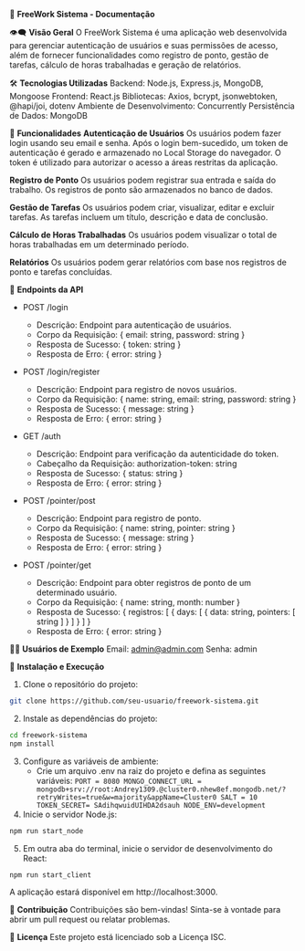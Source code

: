 📝 **FreeWork Sistema - Documentação**

👁️‍🗨️ **Visão Geral**
O FreeWork Sistema é uma aplicação web desenvolvida para gerenciar autenticação de usuários e suas permissões de acesso, além de fornecer funcionalidades como registro de ponto, gestão de tarefas, cálculo de horas trabalhadas e geração de relatórios.

🛠️ **Tecnologias Utilizadas**
Backend: Node.js, Express.js, MongoDB, Mongoose
Frontend: React.js
Bibliotecas: Axios, bcrypt, jsonwebtoken, @hapi/joi, dotenv
Ambiente de Desenvolvimento: Concurrently
Persistência de Dados: MongoDB

🚀 **Funcionalidades**
**Autenticação de Usuários**
Os usuários podem fazer login usando seu email e senha.
Após o login bem-sucedido, um token de autenticação é gerado e armazenado no Local Storage do navegador.
O token é utilizado para autorizar o acesso a áreas restritas da aplicação.

**Registro de Ponto**
Os usuários podem registrar sua entrada e saída do trabalho.
Os registros de ponto são armazenados no banco de dados.

**Gestão de Tarefas**
Os usuários podem criar, visualizar, editar e excluir tarefas.
As tarefas incluem um título, descrição e data de conclusão.

**Cálculo de Horas Trabalhadas**
Os usuários podem visualizar o total de horas trabalhadas em um determinado período.

**Relatórios**
Os usuários podem gerar relatórios com base nos registros de ponto e tarefas concluídas.

📡 **Endpoints da API**
- POST /login
  - Descrição: Endpoint para autenticação de usuários.
  - Corpo da Requisição: { email: string, password: string }
  - Resposta de Sucesso: { token: string }
  - Resposta de Erro: { error: string }

- POST /login/register
  - Descrição: Endpoint para registro de novos usuários.
  - Corpo da Requisição: { name: string, email: string, password: string }
  - Resposta de Sucesso: { message: string }
  - Resposta de Erro: { error: string }

- GET /auth
  - Descrição: Endpoint para verificação da autenticidade do token.
  - Cabeçalho da Requisição: authorization-token: string
  - Resposta de Sucesso: { status: string }
  - Resposta de Erro: { error: string }

- POST /pointer/post
  - Descrição: Endpoint para registro de ponto.
  - Corpo da Requisição: { name: string, pointer: string }
  - Resposta de Sucesso: { message: string }
  - Resposta de Erro: { error: string }

- POST /pointer/get
  - Descrição: Endpoint para obter registros de ponto de um determinado usuário.
  - Corpo da Requisição: { name: string, month: number }
  - Resposta de Sucesso: { registros: [ { days: [ { data: string, pointers: [ string ] } ] } ] }
  - Resposta de Erro: { error: string }

👩‍💻 **Usuários de Exemplo**
Email: admin@admin.com
Senha: admin

🔧 **Instalação e Execução**
1. Clone o repositório do projeto:
```bash
git clone https://github.com/seu-usuario/freework-sistema.git
```
2. Instale as dependências do projeto:
```bash
cd freework-sistema
npm install
```
3. Configure as variáveis de ambiente:
   - Crie um arquivo .env na raiz do projeto e defina as seguintes variáveis:
     ``
    PORT = 8080
    MONGO_CONNECT_URL = mongodb+srv://root:Andrey1309.@cluster0.nhew8ef.mongodb.net/?retryWrites=true&w=majority&appName=Cluster0
    SALT = 10
    TOKEN_SECRET= SAdihqwuidUIHDA2dsauh
    NODE_ENV=development
     ``
4. Inicie o servidor Node.js:
```bash
npm run start_node
```
5. Em outra aba do terminal, inicie o servidor de desenvolvimento do React:
```bash
npm run start_client
```
A aplicação estará disponível em http://localhost:3000.

🤝 **Contribuição**
Contribuições são bem-vindas! Sinta-se à vontade para abrir um pull request ou relatar problemas.

📜 **Licença**
Este projeto está licenciado sob a Licença ISC.
